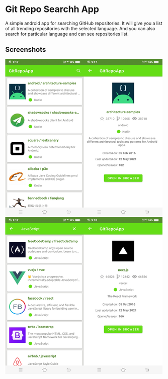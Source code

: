 # Git Repo Searchh App

A simple android app for searching GitHub repositories. It will give you a list of all trending repositories with the selected language.
And you can also search for particular language and can see repositories list.

## Screenshots

<img src="Screenshots/sc-1.jpg" height="500" width="250" align="left">
<img src="Screenshots/sc-2.jpg" height="500" width="250">
<img src="Screenshots/sc-3.jpg" height="500" width="250" align="left">
<img src="Screenshots/sc-4.jpg" height="500" width="250">
